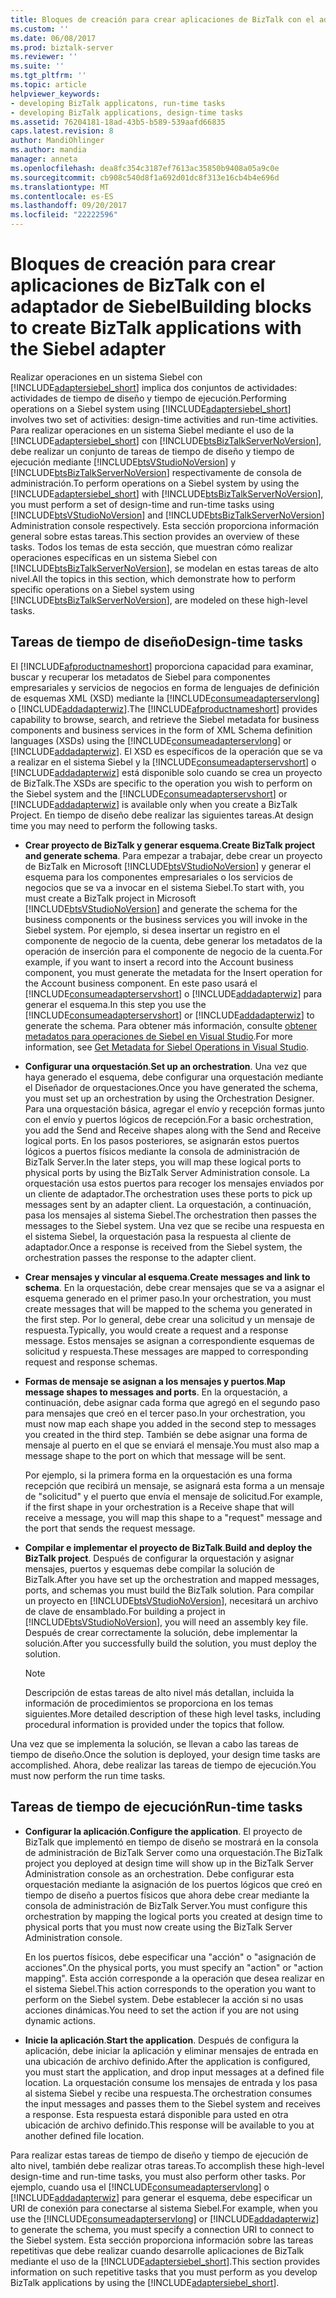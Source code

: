 ```yaml
---
title: Bloques de creación para crear aplicaciones de BizTalk con el adaptador de Siebel | Documentos de Microsoft
ms.custom: ''
ms.date: 06/08/2017
ms.prod: biztalk-server
ms.reviewer: ''
ms.suite: ''
ms.tgt_pltfrm: ''
ms.topic: article
helpviewer_keywords:
- developing BizTalk applicatons, run-time tasks
- developing BizTalk applications, design-time tasks
ms.assetid: 76204181-18ad-43b5-b589-539aafd66835
caps.latest.revision: 8
author: MandiOhlinger
ms.author: mandia
manager: anneta
ms.openlocfilehash: dea8fc354c3187ef7613ac35850b9408a05a9c0e
ms.sourcegitcommit: cb908c540d8f1a692d01dc8f313e16cb4b4e696d
ms.translationtype: MT
ms.contentlocale: es-ES
ms.lasthandoff: 09/20/2017
ms.locfileid: "22222596"
---
```

# <a name="building-blocks-to-create-biztalk-applications-with-the-siebel-adapter"></a><span data-ttu-id="5b3e7-102">Bloques de creación para crear aplicaciones de BizTalk con el adaptador de Siebel</span><span class="sxs-lookup"><span data-stu-id="5b3e7-102">Building blocks to create BizTalk applications with the Siebel adapter</span></span>
<span data-ttu-id="5b3e7-103">Realizar operaciones en un sistema Siebel con [!INCLUDE[adaptersiebel_short](../../includes/adaptersiebel-short-md.md)] implica dos conjuntos de actividades: actividades de tiempo de diseño y tiempo de ejecución.</span><span class="sxs-lookup"><span data-stu-id="5b3e7-103">Performing operations on a Siebel system using [!INCLUDE[adaptersiebel_short](../../includes/adaptersiebel-short-md.md)] involves two set of activities: design-time activities and run-time activities.</span></span> <span data-ttu-id="5b3e7-104">Para realizar operaciones en un sistema Siebel mediante el uso de la [!INCLUDE[adaptersiebel_short](../../includes/adaptersiebel-short-md.md)] con [!INCLUDE[btsBizTalkServerNoVersion](../../includes/btsbiztalkservernoversion-md.md)], debe realizar un conjunto de tareas de tiempo de diseño y tiempo de ejecución mediante [!INCLUDE[btsVStudioNoVersion](../../includes/btsvstudionoversion-md.md)] y [!INCLUDE[btsBizTalkServerNoVersion](../../includes/btsbiztalkservernoversion-md.md)] respectivamente de consola de administración.</span><span class="sxs-lookup"><span data-stu-id="5b3e7-104">To perform operations on a Siebel system by using the [!INCLUDE[adaptersiebel_short](../../includes/adaptersiebel-short-md.md)] with [!INCLUDE[btsBizTalkServerNoVersion](../../includes/btsbiztalkservernoversion-md.md)], you must perform a set of design-time and run-time tasks using [!INCLUDE[btsVStudioNoVersion](../../includes/btsvstudionoversion-md.md)] and [!INCLUDE[btsBizTalkServerNoVersion](../../includes/btsbiztalkservernoversion-md.md)] Administration console respectively.</span></span> <span data-ttu-id="5b3e7-105">Esta sección proporciona información general sobre estas tareas.</span><span class="sxs-lookup"><span data-stu-id="5b3e7-105">This section provides an overview of these tasks.</span></span> <span data-ttu-id="5b3e7-106">Todos los temas de esta sección, que muestran cómo realizar operaciones específicas en un sistema Siebel con [!INCLUDE[btsBizTalkServerNoVersion](../../includes/btsbiztalkservernoversion-md.md)], se modelan en estas tareas de alto nivel.</span><span class="sxs-lookup"><span data-stu-id="5b3e7-106">All the topics in this section, which demonstrate how to perform specific operations on a Siebel system using [!INCLUDE[btsBizTalkServerNoVersion](../../includes/btsbiztalkservernoversion-md.md)], are modeled on these high-level tasks.</span></span>  
  
## <a name="design-time-tasks"></a><span data-ttu-id="5b3e7-107">Tareas de tiempo de diseño</span><span class="sxs-lookup"><span data-stu-id="5b3e7-107">Design-time tasks</span></span>  
 <span data-ttu-id="5b3e7-108">El [!INCLUDE[afproductnameshort](../../includes/afproductnameshort-md.md)] proporciona capacidad para examinar, buscar y recuperar los metadatos de Siebel para componentes empresariales y servicios de negocios en forma de lenguajes de definición de esquemas XML (XSD) mediante la [!INCLUDE[consumeadapterservlong](../../includes/consumeadapterservlong-md.md)] o [!INCLUDE[addadapterwiz](../../includes/addadapterwiz-md.md)].</span><span class="sxs-lookup"><span data-stu-id="5b3e7-108">The [!INCLUDE[afproductnameshort](../../includes/afproductnameshort-md.md)] provides capability to browse, search, and retrieve the Siebel metadata for business components and business services in the form of XML Schema definition languages (XSDs) using the [!INCLUDE[consumeadapterservlong](../../includes/consumeadapterservlong-md.md)] or [!INCLUDE[addadapterwiz](../../includes/addadapterwiz-md.md)].</span></span> <span data-ttu-id="5b3e7-109">El XSD es específicos de la operación que se va a realizar en el sistema Siebel y la [!INCLUDE[consumeadapterservshort](../../includes/consumeadapterservshort-md.md)] o [!INCLUDE[addadapterwiz](../../includes/addadapterwiz-md.md)] está disponible solo cuando se crea un proyecto de BizTalk.</span><span class="sxs-lookup"><span data-stu-id="5b3e7-109">The XSDs are specific to the operation you wish to perform on the Siebel system and the [!INCLUDE[consumeadapterservshort](../../includes/consumeadapterservshort-md.md)] or [!INCLUDE[addadapterwiz](../../includes/addadapterwiz-md.md)] is available only when you create a BizTalk Project.</span></span> <span data-ttu-id="5b3e7-110">En tiempo de diseño debe realizar las siguientes tareas.</span><span class="sxs-lookup"><span data-stu-id="5b3e7-110">At design time you may need to perform the following tasks.</span></span>  
  
-   <span data-ttu-id="5b3e7-111">**Crear proyecto de BizTalk y generar esquema**.</span><span class="sxs-lookup"><span data-stu-id="5b3e7-111">**Create BizTalk project and generate schema**.</span></span> <span data-ttu-id="5b3e7-112">Para empezar a trabajar, debe crear un proyecto de BizTalk en Microsoft [!INCLUDE[btsVStudioNoVersion](../../includes/btsvstudionoversion-md.md)] y generar el esquema para los componentes empresariales o los servicios de negocios que se va a invocar en el sistema Siebel.</span><span class="sxs-lookup"><span data-stu-id="5b3e7-112">To start with, you must create a BizTalk project in Microsoft [!INCLUDE[btsVStudioNoVersion](../../includes/btsvstudionoversion-md.md)] and generate the schema for the business components or the business services you will invoke in the Siebel system.</span></span> <span data-ttu-id="5b3e7-113">Por ejemplo, si desea insertar un registro en el componente de negocio de la cuenta, debe generar los metadatos de la operación de inserción para el componente de negocio de la cuenta.</span><span class="sxs-lookup"><span data-stu-id="5b3e7-113">For example, if you want to insert a record into the Account business component, you must generate the metadata for the Insert operation for the Account business component.</span></span> <span data-ttu-id="5b3e7-114">En este paso usará el [!INCLUDE[consumeadapterservshort](../../includes/consumeadapterservshort-md.md)] o [!INCLUDE[addadapterwiz](../../includes/addadapterwiz-md.md)] para generar el esquema.</span><span class="sxs-lookup"><span data-stu-id="5b3e7-114">In this step you use the [!INCLUDE[consumeadapterservshort](../../includes/consumeadapterservshort-md.md)] or [!INCLUDE[addadapterwiz](../../includes/addadapterwiz-md.md)] to generate the schema.</span></span> <span data-ttu-id="5b3e7-115">Para obtener más información, consulte [obtener metadatos para operaciones de Siebel en Visual Studio](../../adapters-and-accelerators/adapter-siebel/get-metadata-for-siebel-operations-in-visual-studio.md).</span><span class="sxs-lookup"><span data-stu-id="5b3e7-115">For more information, see [Get Metadata for Siebel Operations in Visual Studio](../../adapters-and-accelerators/adapter-siebel/get-metadata-for-siebel-operations-in-visual-studio.md).</span></span>  
  
-   <span data-ttu-id="5b3e7-116">**Configurar una orquestación**.</span><span class="sxs-lookup"><span data-stu-id="5b3e7-116">**Set up an orchestration**.</span></span> <span data-ttu-id="5b3e7-117">Una vez que haya generado el esquema, debe configurar una orquestación mediante el Diseñador de orquestaciones.</span><span class="sxs-lookup"><span data-stu-id="5b3e7-117">Once you have generated the schema, you must set up an orchestration by using the Orchestration Designer.</span></span> <span data-ttu-id="5b3e7-118">Para una orquestación básica, agregar el envío y recepción formas junto con el envío y puertos lógicos de recepción.</span><span class="sxs-lookup"><span data-stu-id="5b3e7-118">For a basic orchestration, you add the Send and Receive shapes along with the Send and Receive logical ports.</span></span> <span data-ttu-id="5b3e7-119">En los pasos posteriores, se asignarán estos puertos lógicos a puertos físicos mediante la consola de administración de BizTalk Server.</span><span class="sxs-lookup"><span data-stu-id="5b3e7-119">In the later steps, you will map these logical ports to physical ports by using the BizTalk Server Administration console.</span></span> <span data-ttu-id="5b3e7-120">La orquestación usa estos puertos para recoger los mensajes enviados por un cliente de adaptador.</span><span class="sxs-lookup"><span data-stu-id="5b3e7-120">The orchestration uses these ports to pick up messages sent by an adapter client.</span></span> <span data-ttu-id="5b3e7-121">La orquestación, a continuación, pasa los mensajes al sistema Siebel.</span><span class="sxs-lookup"><span data-stu-id="5b3e7-121">The orchestration then passes the messages to the Siebel system.</span></span> <span data-ttu-id="5b3e7-122">Una vez que se recibe una respuesta en el sistema Siebel, la orquestación pasa la respuesta al cliente de adaptador.</span><span class="sxs-lookup"><span data-stu-id="5b3e7-122">Once a response is received from the Siebel system, the orchestration passes the response to the adapter client.</span></span>  
  
-   <span data-ttu-id="5b3e7-123">**Crear mensajes y vincular al esquema**.</span><span class="sxs-lookup"><span data-stu-id="5b3e7-123">**Create messages and link to schema**.</span></span> <span data-ttu-id="5b3e7-124">En la orquestación, debe crear mensajes que se va a asignar el esquema generado en el primer paso.</span><span class="sxs-lookup"><span data-stu-id="5b3e7-124">In your orchestration, you must create messages that will be mapped to the schema you generated in the first step.</span></span> <span data-ttu-id="5b3e7-125">Por lo general, debe crear una solicitud y un mensaje de respuesta.</span><span class="sxs-lookup"><span data-stu-id="5b3e7-125">Typically, you would create a request and a response message.</span></span> <span data-ttu-id="5b3e7-126">Estos mensajes se asignan a correspondiente esquemas de solicitud y respuesta.</span><span class="sxs-lookup"><span data-stu-id="5b3e7-126">These messages are mapped to corresponding request and response schemas.</span></span>  
  
-   <span data-ttu-id="5b3e7-127">**Formas de mensaje se asignan a los mensajes y puertos**.</span><span class="sxs-lookup"><span data-stu-id="5b3e7-127">**Map message shapes to messages and ports**.</span></span> <span data-ttu-id="5b3e7-128">En la orquestación, a continuación, debe asignar cada forma que agregó en el segundo paso para mensajes que creó en el tercer paso.</span><span class="sxs-lookup"><span data-stu-id="5b3e7-128">In your orchestration, you must now map each shape you added in the second step to messages you created in the third step.</span></span> <span data-ttu-id="5b3e7-129">También se debe asignar una forma de mensaje al puerto en el que se enviará el mensaje.</span><span class="sxs-lookup"><span data-stu-id="5b3e7-129">You must also map a message shape to the port on which that message will be sent.</span></span>  
  
     <span data-ttu-id="5b3e7-130">Por ejemplo, si la primera forma en la orquestación es una forma recepción que recibirá un mensaje, se asignará esta forma a un mensaje de "solicitud" y el puerto que envía el mensaje de solicitud.</span><span class="sxs-lookup"><span data-stu-id="5b3e7-130">For example, if the first shape in your orchestration is a Receive shape that will receive a message, you will map this shape to a "request" message and the port that sends the request message.</span></span>  
  
-   <span data-ttu-id="5b3e7-131">**Compilar e implementar el proyecto de BizTalk**.</span><span class="sxs-lookup"><span data-stu-id="5b3e7-131">**Build and deploy the BizTalk project**.</span></span> <span data-ttu-id="5b3e7-132">Después de configurar la orquestación y asignar mensajes, puertos y esquemas debe compilar la solución de BizTalk.</span><span class="sxs-lookup"><span data-stu-id="5b3e7-132">After you have set up the orchestration and mapped messages, ports, and schemas you must build the BizTalk solution.</span></span> <span data-ttu-id="5b3e7-133">Para compilar un proyecto en [!INCLUDE[btsVStudioNoVersion](../../includes/btsvstudionoversion-md.md)], necesitará un archivo de clave de ensamblado.</span><span class="sxs-lookup"><span data-stu-id="5b3e7-133">For building a project in [!INCLUDE[btsVStudioNoVersion](../../includes/btsvstudionoversion-md.md)], you will need an assembly key file.</span></span> <span data-ttu-id="5b3e7-134">Después de crear correctamente la solución, debe implementar la solución.</span><span class="sxs-lookup"><span data-stu-id="5b3e7-134">After you successfully build the solution, you must deploy the solution.</span></span>  
  
    > [!NOTE]
    >  <span data-ttu-id="5b3e7-135">Descripción de estas tareas de alto nivel más detallan, incluida la información de procedimientos se proporciona en los temas siguientes.</span><span class="sxs-lookup"><span data-stu-id="5b3e7-135">More detailed description of these high level tasks, including procedural information is provided under the topics that follow.</span></span>  
  
 <span data-ttu-id="5b3e7-136">Una vez que se implementa la solución, se llevan a cabo las tareas de tiempo de diseño.</span><span class="sxs-lookup"><span data-stu-id="5b3e7-136">Once the solution is deployed, your design time tasks are accomplished.</span></span> <span data-ttu-id="5b3e7-137">Ahora, debe realizar las tareas de tiempo de ejecución.</span><span class="sxs-lookup"><span data-stu-id="5b3e7-137">You must now perform the run time tasks.</span></span>  
  
## <a name="run-time-tasks"></a><span data-ttu-id="5b3e7-138">Tareas de tiempo de ejecución</span><span class="sxs-lookup"><span data-stu-id="5b3e7-138">Run-time tasks</span></span>  
  
-   <span data-ttu-id="5b3e7-139">**Configurar la aplicación**.</span><span class="sxs-lookup"><span data-stu-id="5b3e7-139">**Configure the application**.</span></span> <span data-ttu-id="5b3e7-140">El proyecto de BizTalk que implementó en tiempo de diseño se mostrará en la consola de administración de BizTalk Server como una orquestación.</span><span class="sxs-lookup"><span data-stu-id="5b3e7-140">The BizTalk project you deployed at design time will show up in the BizTalk Server Administration console as an orchestration.</span></span> <span data-ttu-id="5b3e7-141">Debe configurar esta orquestación mediante la asignación de los puertos lógicos que creó en tiempo de diseño a puertos físicos que ahora debe crear mediante la consola de administración de BizTalk Server.</span><span class="sxs-lookup"><span data-stu-id="5b3e7-141">You must configure this orchestration by mapping the logical ports you created at design time to physical ports that you must now create using the BizTalk Server Administration console.</span></span>  
  
     <span data-ttu-id="5b3e7-142">En los puertos físicos, debe especificar una "acción" o "asignación de acciones".</span><span class="sxs-lookup"><span data-stu-id="5b3e7-142">On the physical ports, you must specify an "action" or "action mapping".</span></span> <span data-ttu-id="5b3e7-143">Esta acción corresponde a la operación que desea realizar en el sistema Siebel.</span><span class="sxs-lookup"><span data-stu-id="5b3e7-143">This action corresponds to the operation you want to perform on the Siebel system.</span></span> <span data-ttu-id="5b3e7-144">Debe establecer la acción si no usas acciones dinámicas.</span><span class="sxs-lookup"><span data-stu-id="5b3e7-144">You need to set the action if you are not using dynamic actions.</span></span> 
  
-   <span data-ttu-id="5b3e7-145">**Inicie la aplicación**.</span><span class="sxs-lookup"><span data-stu-id="5b3e7-145">**Start the application**.</span></span> <span data-ttu-id="5b3e7-146">Después de configura la aplicación, debe iniciar la aplicación y eliminar mensajes de entrada en una ubicación de archivo definido.</span><span class="sxs-lookup"><span data-stu-id="5b3e7-146">After the application is configured, you must start the application, and drop input messages at a defined file location.</span></span> <span data-ttu-id="5b3e7-147">La orquestación consume los mensajes de entrada y los pasa al sistema Siebel y recibe una respuesta.</span><span class="sxs-lookup"><span data-stu-id="5b3e7-147">The orchestration consumes the input messages and passes them to the Siebel system and receives a response.</span></span> <span data-ttu-id="5b3e7-148">Esta respuesta estará disponible para usted en otra ubicación de archivo definido.</span><span class="sxs-lookup"><span data-stu-id="5b3e7-148">This response will be available to you at another defined file location.</span></span>  
  
 <span data-ttu-id="5b3e7-149">Para realizar estas tareas de tiempo de diseño y tiempo de ejecución de alto nivel, también debe realizar otras tareas.</span><span class="sxs-lookup"><span data-stu-id="5b3e7-149">To accomplish these high-level design-time and run-time tasks, you must also perform other tasks.</span></span> <span data-ttu-id="5b3e7-150">Por ejemplo, cuando usa el [!INCLUDE[consumeadapterservlong](../../includes/consumeadapterservlong-md.md)] o [!INCLUDE[addadapterwiz](../../includes/addadapterwiz-md.md)] para generar el esquema, debe especificar un URI de conexión para conectarse al sistema Siebel.</span><span class="sxs-lookup"><span data-stu-id="5b3e7-150">For example, when you use the [!INCLUDE[consumeadapterservlong](../../includes/consumeadapterservlong-md.md)] or [!INCLUDE[addadapterwiz](../../includes/addadapterwiz-md.md)] to generate the schema, you must specify a connection URI to connect to the Siebel system.</span></span> <span data-ttu-id="5b3e7-151">Esta sección proporciona información sobre las tareas repetitivas que debe realizar cuando desarrolle aplicaciones de BizTalk mediante el uso de la [!INCLUDE[adaptersiebel_short](../../includes/adaptersiebel-short-md.md)].</span><span class="sxs-lookup"><span data-stu-id="5b3e7-151">This section provides information on such repetitive tasks that you must perform as you develop BizTalk applications by using the [!INCLUDE[adaptersiebel_short](../../includes/adaptersiebel-short-md.md)].</span></span>  
  
